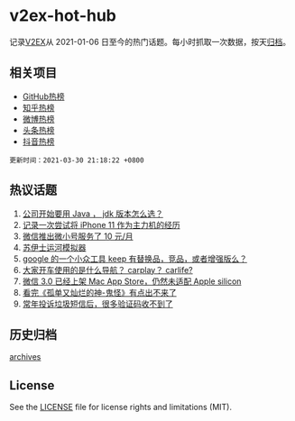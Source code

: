 # v2ex-hot-hub

 记录[V2EX](https://www.v2ex.com/)从 2021-01-06 日至今的热门话题。每小时抓取一次数据，按天[归档](archives)。
 
 ## 相关项目

- [GitHub热榜](https://github.com/snaildev/github-hot-hub)
- [知乎热榜](https://github.com/snaildev/zhihu-hot-hub)
- [微博热榜](https://github.com/snaildev/weibo-hot-hub)
- [头条热榜](https://github.com/snaildev/toutiao-hot-hub)
- [抖音热榜](https://github.com/snaildev/douyin-hot-hub)


 `更新时间：2021-03-30 21:18:22 +0800`

## 热议话题

1. [公司开始要用 Java ， jdk 版本怎么选？](https://www.v2ex.com/t/766378)
1. [记录一次尝试将 iPhone 11 作为主力机的经历](https://www.v2ex.com/t/766389)
1. [微信推出微小号服务了 10 元/月](https://www.v2ex.com/t/766369)
1. [苏伊士运河模拟器](https://www.v2ex.com/t/766518)
1. [google 的一个小众工具 keep 有替换品，竞品，或者增强版么？](https://www.v2ex.com/t/766397)
1. [大家开车使用的是什么导航？ carplay？ carlife?](https://www.v2ex.com/t/766561)
1. [微信 3.0 已经上架 Mac App Store，仍然未适配 Apple silicon](https://www.v2ex.com/t/766312)
1. [看完《孤单又灿烂的神-鬼怪》有点出不来了](https://www.v2ex.com/t/766342)
1. [常年投诉垃圾短信后，很多验证码收不到了](https://www.v2ex.com/t/766399)

## 历史归档

[archives](archives)

## License

See the [LICENSE](LICENSE) file for license rights and limitations (MIT).
